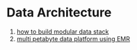 # Data Architecture

1. [how to build modular data stack](https://medium.com/the-prefect-blog/how-to-build-a-modular-data-stack-data-platform-with-prefect-dbt-and-snowflake-89f928974e85)
2. [multi petabyte data platform using EMR](https://www.youtube.com/watch?v=9hUTkBsuIZA)
